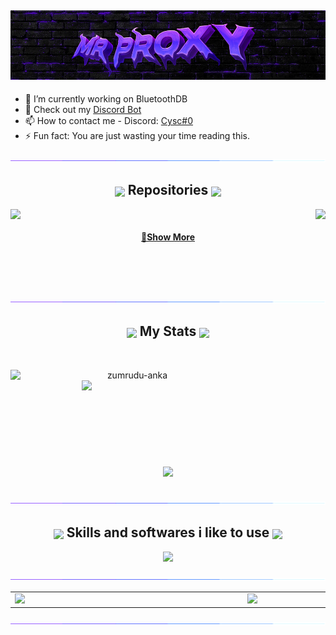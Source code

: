 <h2 align="center"> <img src="https://github.com/Mr-Proxy-source/Mr-Proxy-source/blob/main/img/main.jpg"> </h2>

- 🔭 I’m currently working on BluetoothDB
- 📖 Check out my [Discord Bot](https://discord.com/api/oauth2/authorize?client_id=1105845652128280587&permissions=8&scope=bot)
- 📫 How to contact me - Discord: [Cysc#0](https://discord.gg/mrtools)
- ⚡ Fun fact: You are just wasting your time reading this.

<div align=center><img src="https://github.com/Mr-Proxy-source/Mr-Proxy-source/blob/main/img/purple_line.gif"></div>
<h2 align="center"><picture> <img align=center src="https://cdn3.emoji.gg/emojis/4063-na-rocket.png" width = 35px>  </picture>  Repositories <picture> <img align=center src="https://cdn3.emoji.gg/emojis/4063-na-rocket.png" width = 35px>  </picture></h2>
<div width="100%" align="center">      

  <a align="right" href="https://github.com/Mr-Proxy-source/BLE-DB" title="BLE-DB"><img align="right" height="110" src="https://camo.githubusercontent.com/334e0f34cfa7a53c171bd92939b0130d8c531c3e6ea1bbcb765a0ad041e2276e/68747470733a2f2f6769746875622d726561646d652d73746174732e616e7572616768617a7261312e76657263656c2e6170702f6170692f70696e2f3f757365726e616d653d4d722d50726f78792d536f75726365267265706f3d424c452d4442267468656d653d6d69646e696768742d707572706c65?"></a>

  <a align="left" href="https://github.com/Mr-Proxy-source/BadUSB-Payloads" title="BadUSB-Payloads"><img align="left" height="110" src="https://github-readme-stats.anuraghazra1.vercel.app/api/pin/?username=Mr-Proxy-Source&repo=BadUSB-Payloads&theme=midnight-purple"></a>

<br>
  <h4 align="center">
    <a href="https://github.com/Mr-Proxy-source?tab=repositories" title="Show Repositories">🔎Show More</a>
  </h4>

</div>

<br><br><br>
<!-- CONTACT --> 

<div align=center><img src="https://github.com/Mr-Proxy-source/Mr-Proxy-source/blob/main/img/purple_line.gif"></div>

<h2 align="center"><picture> <img align=center src="https://github.com/7oSkaaa/7oSkaaa/blob/main/Images/Statistics.gif?raw=true" width = 35px>  </picture>  My Stats <picture> <img align=center src="https://github.com/7oSkaaa/7oSkaaa/blob/main/Images/Statistics.gif?raw=true" width = 35px>  </picture> </h2>
<br>
<p align=center>
  <div align=center>
    <a href="https://github.com/denvercoder1/github-readme-streak-stats" title="Go to Source">
      <img align="left" width=390 src="https://github-readme-stats.vercel.app/api?username=Mr-Proxy-Source&theme=midnight-purple" alt="zumrudu-anka" />
    </a>
    <a href="https://github.com/anuraghazra/github-readme-stats" title="Go to Source">
      <img align="right" width=390 src="https://github-readme-streak-stats.herokuapp.com/?user=Mr-Proxy-Source&theme=midnight-purple" />
    </a>
  </div>
  <br><br><br><br><br><br><br><br><br>
  <div align=center>
    <a href="https://github.com/anuraghazra/github-readme-stats">
      <img width=325 align="center" src="https://github-readme-stats.vercel.app/api/top-langs/?username=Mr-Proxy-Source&theme=midnight-purple&size_weight=0.2&count_weight=0.5" />
    </a>
  </div>
  <br>
</p>

<div align=center><img src="https://github.com/Mr-Proxy-source/Mr-Proxy-source/blob/main/img/purple_line.gif"></div>
<h2 align="center"> <picture> <img align=center src="https://cdn3.emoji.gg/emojis/4606-shiny-purple-earlydev.png" width = 35px>  </picture> Skills and softwares i like to use <picture> <img align=center src="https://cdn3.emoji.gg/emojis/4606-shiny-purple-earlydev.png" width = 35px>  </picture> </h2>

<p align="center">
  <a href="https://mrsec.bio">
    <img src="https://skillicons.dev/icons?i=powershell,bash,linux,visualstudio,py,lua,cs,cpp,html,css,js,discord,ps,ae,pr" />
  </a>
</p>
<div align=center><img src="https://github.com/Mr-Proxy-source/Mr-Proxy-source/blob/main/img/purple_line.gif"></div>
<div align=Center>
<table>
    <td align="Left" width="700">
      <a href="https://mrsec.bio/cysc">
        <img src="https://metrics.lecoq.io/Mr-Proxy-Source">
      </a>
      <br>
    </td>
    <td align="Center" width="600">
      <a href="https://mrsec.bio/cysc">
        <img src = "https://github.com/Mr-Proxy-source/Mr-Proxy-source/blob/main/img/h1tl4.gif" width = 350px>
      </a>
      <br>
    </td>
</table>
</div>
<div align=center><img src="https://github.com/Mr-Proxy-source/Mr-Proxy-source/blob/main/img/purple_line.gif"></div>
